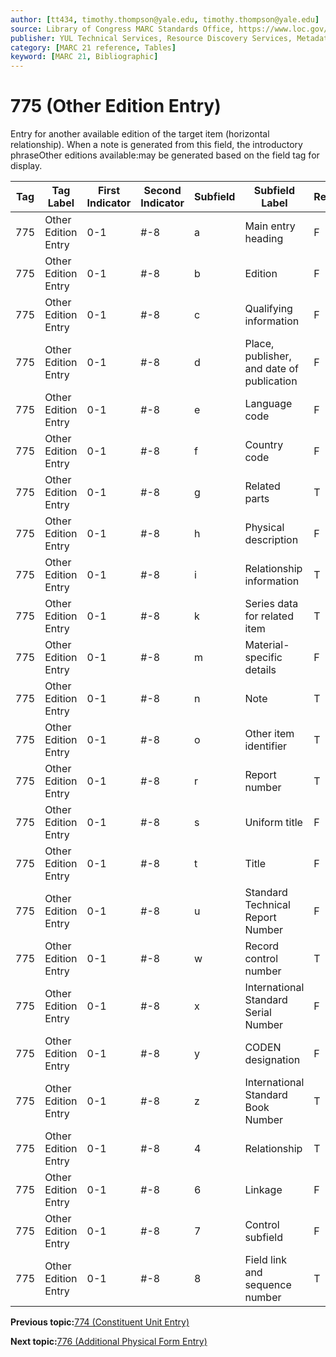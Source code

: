 ```yaml
---
author: [tt434, timothy.thompson@yale.edu, timothy.thompson@yale.edu]
source: Library of Congress MARC Standards Office, https://www.loc.gov/marc/bibliographic/bd775.html
publisher: YUL Technical Services, Resource Discovery Services, Metadata Services Unit
category: [MARC 21 reference, Tables]
keyword: [MARC 21, Bibliographic]
---
```


# 775 \(Other Edition Entry\)

Entry for another available edition of the target item \(horizontal relationship\). When a note is generated from this field, the introductory phraseOther editions available:may be generated based on the field tag for display.

|Tag|Tag Label|First Indicator|Second Indicator|Subfield|Subfield Label|Repeatable|
|---|---------|---------------|----------------|--------|--------------|----------|
|775|Other Edition Entry|0-1|\#-8|a|Main entry heading|F|
|775|Other Edition Entry|0-1|\#-8|b|Edition|F|
|775|Other Edition Entry|0-1|\#-8|c|Qualifying information|F|
|775|Other Edition Entry|0-1|\#-8|d|Place, publisher, and date of publication|F|
|775|Other Edition Entry|0-1|\#-8|e|Language code|F|
|775|Other Edition Entry|0-1|\#-8|f|Country code|F|
|775|Other Edition Entry|0-1|\#-8|g|Related parts|T|
|775|Other Edition Entry|0-1|\#-8|h|Physical description|F|
|775|Other Edition Entry|0-1|\#-8|i|Relationship information|T|
|775|Other Edition Entry|0-1|\#-8|k|Series data for related item|T|
|775|Other Edition Entry|0-1|\#-8|m|Material-specific details|F|
|775|Other Edition Entry|0-1|\#-8|n|Note|T|
|775|Other Edition Entry|0-1|\#-8|o|Other item identifier|T|
|775|Other Edition Entry|0-1|\#-8|r|Report number|T|
|775|Other Edition Entry|0-1|\#-8|s|Uniform title|F|
|775|Other Edition Entry|0-1|\#-8|t|Title|F|
|775|Other Edition Entry|0-1|\#-8|u|Standard Technical Report Number|F|
|775|Other Edition Entry|0-1|\#-8|w|Record control number|T|
|775|Other Edition Entry|0-1|\#-8|x|International Standard Serial Number|F|
|775|Other Edition Entry|0-1|\#-8|y|CODEN designation|F|
|775|Other Edition Entry|0-1|\#-8|z|International Standard Book Number|T|
|775|Other Edition Entry|0-1|\#-8|4|Relationship|T|
|775|Other Edition Entry|0-1|\#-8|6|Linkage|F|
|775|Other Edition Entry|0-1|\#-8|7|Control subfield|F|
|775|Other Edition Entry|0-1|\#-8|8|Field link and sequence number|T|

**Previous topic:**[774 \(Constituent Unit Entry\)](../tables/774_bib_table.md)

**Next topic:**[776 \(Additional Physical Form Entry\)](../tables/776_bib_table.md)

